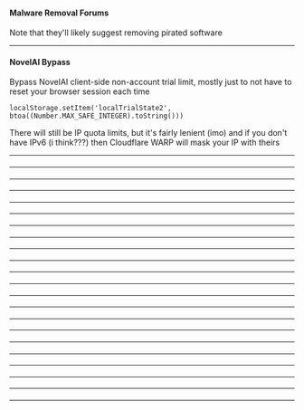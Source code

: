 #### Malware Removal Forums

Note that they'll likely suggest removing pirated software

***

####  NovelAI Bypass

Bypass NovelAI client-side non-account trial limit, mostly just to not have to reset your browser session each time

`localStorage.setItem('localTrialState2', btoa((Number.MAX_SAFE_INTEGER).toString()))`

There will still be IP quota limits, but it's fairly lenient (imo) and if you don't have IPv6 (i think???) then Cloudflare WARP will mask your IP with theirs

***

####

***

####

***

####

***

####

***

####

***

####

***

####

***

####

***

####

***

####

***

####

***

####

***

####

***

####

***

####

***

####

***

####

***

####

***

####

***

####

***

####

***

####


    

